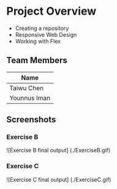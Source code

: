 # Project Overview

- Creating a repository
- Responsive Web Design
- Working with Flex

## Team Members

| Name |
|------|
| Taiwu Chen|
| Younnus Iman |

## Screenshots

### Exercise B
![Exercise B final output] (./ExerciseB.gif)

### Exercise C
![Exercise C final output] (./ExerciseC.gif)

